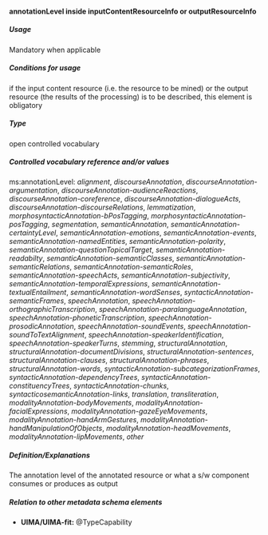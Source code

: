 #### annotationLevel inside inputContentResourceInfo or outputResourceInfo
##### Usage
Mandatory when applicable
##### Conditions for usage
if the input content resource (i.e. the resource to be mined) or the output resource (the results of the processing) is to be described, this element is obligatory
##### Type
open controlled vocabulary
##### Controlled vocabulary reference and/or values
ms:annotationLevel: _alignment_, _discourseAnnotation_, _discourseAnnotation-argumentation_, _discourseAnnotation-audienceReactions_, _discourseAnnotation-coreference_, _discourseAnnotation-dialogueActs_, _discourseAnnotation-discourseRelations_, _lemmatization_, _morphosyntacticAnnotation-bPosTagging_, _morphosyntacticAnnotation-posTagging_, _segmentation_, _semanticAnnotation_, _semanticAnnotation-certaintyLevel_, _semanticAnnotation-emotions_, _semanticAnnotation-events_, _semanticAnnotation-namedEntities_, _semanticAnnotation-polarity_, _semanticAnnotation-questionTopicalTarget_, _semanticAnnotation-readabilty_, _semanticAnnotation-semanticClasses_, _semanticAnnotation-semanticRelations_, _semanticAnnotation-semanticRoles_, _semanticAnnotation-speechActs_, _semanticAnnotation-subjectivity_, _semanticAnnotation-temporalExpressions_, _semanticAnnotation-textualEntailment_, _semanticAnnotation-wordSenses_, _syntacticAnnotation-semanticFrames_, _speechAnnotation_, _speechAnnotation-orthographicTranscription_, _speechAnnotation-paralanguageAnnotation_, _speechAnnotation-phoneticTranscription_, _speechAnnotation-prosodicAnnotation_, _speechAnnotation-soundEvents_, _speechAnnotation-soundToTextAlignment_, _speechAnnotation-speakerIdentification_, _speechAnnotation-speakerTurns_, _stemming_, _structuralAnnotation_, _structuralAnnotation-documentDivisions_, _structuralAnnotation-sentences_, _structuralAnnotation-clauses_, _structuralAnnotation-phrases_, _structuralAnnotation-words_, _syntacticAnnotation-subcategorizationFrames_, _syntacticAnnotation-dependencyTrees_, _syntacticAnnotation-constituencyTrees_, _syntacticAnnotation-chunks_, _syntacticosemanticAnnotation-links_, _translation_, _transliteration_, _modalityAnnotation-bodyMovements_, _modalityAnnotation-facialExpressions_, _modalityAnnotation-gazeEyeMovements_, _modalityAnnotation-handArmGestures_, _modalityAnnotation-handManipulationOfObjects_, _modalityAnnotation-headMovements_, _modalityAnnotation-lipMovements_, _other_
##### Definition/Explanations
The annotation level of the annotated resource or what a s/w component consumes or produces as output
##### Relation to other metadata schema elements
* **UIMA/UIMA-fit:** @TypeCapability
